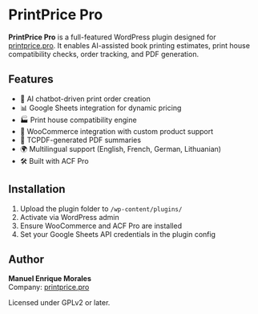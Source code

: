# PrintPrice Pro

**PrintPrice Pro** is a full-featured WordPress plugin designed for [printprice.pro](https://printprice.pro). It enables AI-assisted book printing estimates, print house compatibility checks, order tracking, and PDF generation.

## Features

- 🧠 AI chatbot-driven print order creation
- 📊 Google Sheets integration for dynamic pricing
- 🏭 Print house compatibility engine
- 🛒 WooCommerce integration with custom product support
- 📄 TCPDF-generated PDF summaries
- 🌍 Multilingual support (English, French, German, Lithuanian)
- 🛠️ Built with ACF Pro

## Installation

1. Upload the plugin folder to `/wp-content/plugins/`
2. Activate via WordPress admin
3. Ensure WooCommerce and ACF Pro are installed
4. Set your Google Sheets API credentials in the plugin config

## Author

**Manuel Enrique Morales**  
Company: [printprice.pro](https://printprice.pro)

Licensed under GPLv2 or later.
